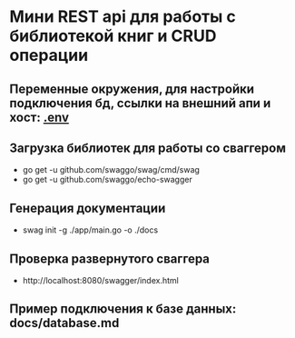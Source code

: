 # Мини REST api для работы с библиотекой книг и CRUD операции

## Переменные окружения, для настройки подключения бд, ссылки на внешний апи и хост: [.env](config%2F.env)

## Загрузка библиотек для работы со сваггером
- go get -u github.com/swaggo/swag/cmd/swag
- go get -u github.com/swaggo/echo-swagger

## Генерация документации
- swag init -g ./app/main.go -o ./docs

## Проверка развернутого сваггера
- http://localhost:8080/swagger/index.html

## Пример подключения к базе данных: docs/database.md